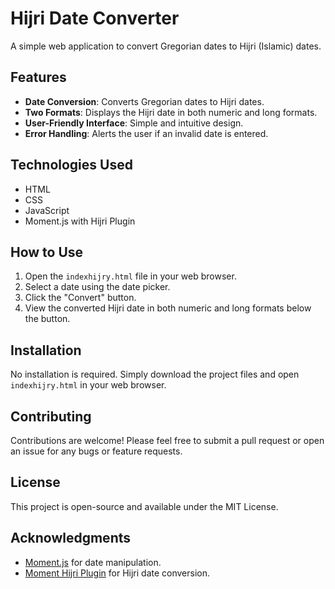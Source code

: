 # Hijri Date Converter

A simple web application to convert Gregorian dates to Hijri (Islamic) dates.

## Features

- **Date Conversion**: Converts Gregorian dates to Hijri dates.
- **Two Formats**: Displays the Hijri date in both numeric and long formats.
- **User-Friendly Interface**: Simple and intuitive design.
- **Error Handling**: Alerts the user if an invalid date is entered.

## Technologies Used

- HTML
- CSS
- JavaScript
- Moment.js with Hijri Plugin

## How to Use

1. Open the `indexhijry.html` file in your web browser.
2. Select a date using the date picker.
3. Click the "Convert" button.
4. View the converted Hijri date in both numeric and long formats below the button.

## Installation

No installation is required. Simply download the project files and open `indexhijry.html` in your web browser.

## Contributing

Contributions are welcome! Please feel free to submit a pull request or open an issue for any bugs or feature requests.

## License

This project is open-source and available under the MIT License.

## Acknowledgments

- [Moment.js](https://momentjs.com/) for date manipulation.
- [Moment Hijri Plugin](https://github.com/xsoh/moment-hijri) for Hijri date conversion.
